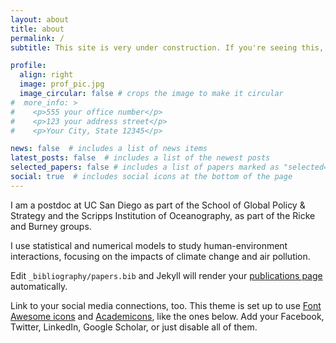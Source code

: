 ```yaml
---
layout: about
title: about
permalink: /
subtitle: This site is very under construction. If you're seeing this, I recommend checking back in a few days. My publications are not authored by Einstein.

profile:
  align: right
  image: prof_pic.jpg
  image_circular: false # crops the image to make it circular
#  more_info: >
#    <p>555 your office number</p>
#    <p>123 your address street</p>
#    <p>Your City, State 12345</p>

news: false  # includes a list of news items
latest_posts: false  # includes a list of the newest posts
selected_papers: false # includes a list of papers marked as "selected={true}"
social: true  # includes social icons at the bottom of the page
---
```


I am a postdoc at UC San Diego as part of the School of Global Policy & Strategy and the Scripps Institution of Oceanography, as part of the Ricke and Burney groups.

I use statistical and numerical models to study human-environment interactions, focusing on the impacts of climate change and air pollution. 

Edit `_bibliography/papers.bib` and Jekyll will render your [publications page](/al-folio/publications/) automatically.

Link to your social media connections, too. This theme is set up to use [Font Awesome icons](https://fontawesome.com/) and [Academicons](https://jpswalsh.github.io/academicons/), like the ones below. Add your Facebook, Twitter, LinkedIn, Google Scholar, or just disable all of them.
